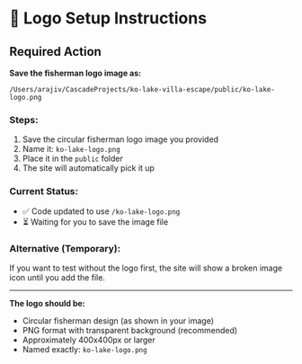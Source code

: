 # 🎨 Logo Setup Instructions

## Required Action

**Save the fisherman logo image as:**
```
/Users/arajiv/CascadeProjects/ko-lake-villa-escape/public/ko-lake-logo.png
```

### Steps:
1. Save the circular fisherman logo image you provided
2. Name it: `ko-lake-logo.png`
3. Place it in the `public` folder
4. The site will automatically pick it up

### Current Status:
- ✅ Code updated to use `/ko-lake-logo.png`
- ⏳ Waiting for you to save the image file

### Alternative (Temporary):
If you want to test without the logo first, the site will show a broken image icon until you add the file.

---

**The logo should be:**
- Circular fisherman design (as shown in your image)
- PNG format with transparent background (recommended)
- Approximately 400x400px or larger
- Named exactly: `ko-lake-logo.png`
